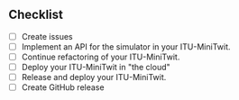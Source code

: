## Checklist
- [ ] Create issues
- [ ] Implement an API for the simulator in your ITU-MiniTwit.
- [ ] Continue refactoring of your ITU-MiniTwit.
- [ ] Deploy your ITU-MiniTwit in "the cloud" 
- [ ] Release and deploy your ITU-MiniTwit.
- [ ] Create GitHub release
